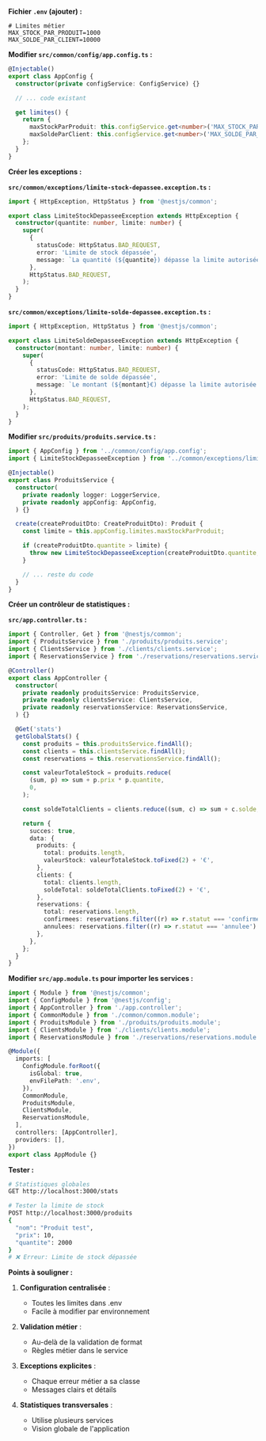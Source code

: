 **Fichier `.env` (ajouter) :**
```env
# Limites métier
MAX_STOCK_PAR_PRODUIT=1000
MAX_SOLDE_PAR_CLIENT=10000
```

**Modifier `src/common/config/app.config.ts` :**
```typescript
@Injectable()
export class AppConfig {
  constructor(private configService: ConfigService) {}

  // ... code existant

  get limites() {
    return {
      maxStockParProduit: this.configService.get<number>('MAX_STOCK_PAR_PRODUIT', 1000),
      maxSoldeParClient: this.configService.get<number>('MAX_SOLDE_PAR_CLIENT', 10000),
    };
  }
}
```

**Créer les exceptions :**

**`src/common/exceptions/limite-stock-depassee.exception.ts` :**
```typescript
import { HttpException, HttpStatus } from '@nestjs/common';

export class LimiteStockDepasseeException extends HttpException {
  constructor(quantite: number, limite: number) {
    super(
      {
        statusCode: HttpStatus.BAD_REQUEST,
        error: 'Limite de stock dépassée',
        message: `La quantité (${quantite}) dépasse la limite autorisée (${limite})`,
      },
      HttpStatus.BAD_REQUEST,
    );
  }
}
```

**`src/common/exceptions/limite-solde-depassee.exception.ts` :**
```typescript
import { HttpException, HttpStatus } from '@nestjs/common';

export class LimiteSoldeDepasseeException extends HttpException {
  constructor(montant: number, limite: number) {
    super(
      {
        statusCode: HttpStatus.BAD_REQUEST,
        error: 'Limite de solde dépassée',
        message: `Le montant (${montant}€) dépasse la limite autorisée (${limite}€)`,
      },
      HttpStatus.BAD_REQUEST,
    );
  }
}
```

**Modifier `src/produits/produits.service.ts` :**
```typescript
import { AppConfig } from '../common/config/app.config';
import { LimiteStockDepasseeException } from '../common/exceptions/limite-stock-depassee.exception';

@Injectable()
export class ProduitsService {
  constructor(
    private readonly logger: LoggerService,
    private readonly appConfig: AppConfig,
  ) {}

  create(createProduitDto: CreateProduitDto): Produit {
    const limite = this.appConfig.limites.maxStockParProduit;

    if (createProduitDto.quantite > limite) {
      throw new LimiteStockDepasseeException(createProduitDto.quantite, limite);
    }

    // ... reste du code
  }
}
```

**Créer un contrôleur de statistiques :**

**`src/app.controller.ts` :**
```typescript
import { Controller, Get } from '@nestjs/common';
import { ProduitsService } from './produits/produits.service';
import { ClientsService } from './clients/clients.service';
import { ReservationsService } from './reservations/reservations.service';

@Controller()
export class AppController {
  constructor(
    private readonly produitsService: ProduitsService,
    private readonly clientsService: ClientsService,
    private readonly reservationsService: ReservationsService,
  ) {}

  @Get('stats')
  getGlobalStats() {
    const produits = this.produitsService.findAll();
    const clients = this.clientsService.findAll();
    const reservations = this.reservationsService.findAll();

    const valeurTotaleStock = produits.reduce(
      (sum, p) => sum + p.prix * p.quantite,
      0,
    );

    const soldeTotalClients = clients.reduce((sum, c) => sum + c.solde, 0);

    return {
      succes: true,
      data: {
        produits: {
          total: produits.length,
          valeurStock: valeurTotaleStock.toFixed(2) + '€',
        },
        clients: {
          total: clients.length,
          soldeTotal: soldeTotalClients.toFixed(2) + '€',
        },
        reservations: {
          total: reservations.length,
          confirmees: reservations.filter((r) => r.statut === 'confirmee').length,
          annulees: reservations.filter((r) => r.statut === 'annulee').length,
        },
      },
    };
  }
}
```

**Modifier `src/app.module.ts` pour importer les services :**
```typescript
import { Module } from '@nestjs/common';
import { ConfigModule } from '@nestjs/config';
import { AppController } from './app.controller';
import { CommonModule } from './common/common.module';
import { ProduitsModule } from './produits/produits.module';
import { ClientsModule } from './clients/clients.module';
import { ReservationsModule } from './reservations/reservations.module';

@Module({
  imports: [
    ConfigModule.forRoot({
      isGlobal: true,
      envFilePath: '.env',
    }),
    CommonModule,
    ProduitsModule,
    ClientsModule,
    ReservationsModule,
  ],
  controllers: [AppController],
  providers: [],
})
export class AppModule {}
```

**Tester :**
```bash
# Statistiques globales
GET http://localhost:3000/stats

# Tester la limite de stock
POST http://localhost:3000/produits
{
  "nom": "Produit test",
  "prix": 10,
  "quantite": 2000
}
# ❌ Erreur: Limite de stock dépassée
```

**Points à souligner :**

1. **Configuration centralisée** :
   - Toutes les limites dans .env
   - Facile à modifier par environnement

2. **Validation métier** :
   - Au-delà de la validation de format
   - Règles métier dans le service

3. **Exceptions explicites** :
   - Chaque erreur métier a sa classe
   - Messages clairs et détails

4. **Statistiques transversales** :
   - Utilise plusieurs services
   - Vision globale de l'application

